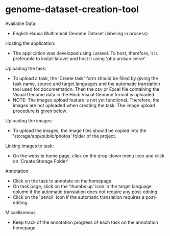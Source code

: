 # genome-dataset-creation-tool
 Available Data:
 - English Hausa Multimodal Genome Dataset (labeling in process)

 Hosting the application:
 - The application was developed using Laravel. To host, therefore, it is preferable to install laravel and host it using 'php arrisan serve'

 Uploading the task:
 - To upload a task, the 'Create task' form should be filled by giving the task name, source and target languages and the automatic translation tool used for documentation. Then the csv or Excel file containing the Visual Genome data in the Hindi Visual Genome format is uploaded.
 - NOTE: The images upload feature is not yet functional. Therefore, the images are not uploaded when creating the task. The image upload procedure is given below.

 Uploading the images:
 - To upload the images, the image files should be copied into the 'storage/app/public/photos' folder of the project.

 Linking images to task:
 - On the website home page, click on the drop-down menu icon and click on 'Create Storage Folder'

 Annotation:
 - Click on the task to annotate on the homepage.
 - On task page, click on the 'thumbs up' icon in the target language column if the automatic translation does not require any post-editing.
 - Click on the 'pencil' icon if the automatic translation requires a post-editing.
 
Miscellaneous
 - Keep track of the annotation progress of each task on the annotation homepage. 
